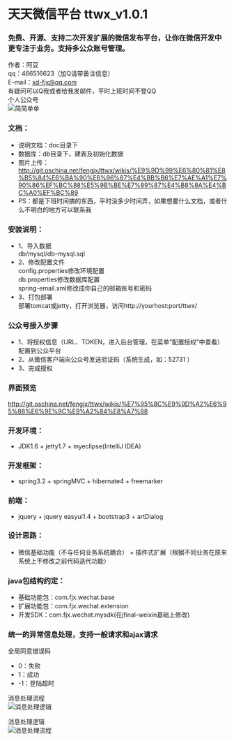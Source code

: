 # 天天微信平台 ttwx_v1.0.1<br />
### 免费、开源、支持二次开发扩展的微信发布平台，让你在微信开发中更专注于业务。支持多公众账号管理。<br />

作者：阿豆<br />
qq：466516623（加Q请带备注信息）<br />
E-mail：xd-fjx@qq.com<br />
有疑问可以Q我或者给我发邮件，平时上班时间不登QQ<br />
个人公众号<br>
![简简单单](http://blog.fengjx.com/wp-content/uploads/2015/03/qrcode_for_gh_d7680c37887b_430.jpg)

### 文档：<br />
* 说明文档：doc目录下<br />
* 数据库：db目录下，建表及初始化数据<br />
* 图片上传：http://git.oschina.net/fengjx/ttwx/wikis/%E9%9D%99%E6%80%81%E8%B5%84%E6%BA%90%E6%96%87%E4%BB%B6%E7%AE%A1%E7%90%86%EF%BC%88%E5%9B%BE%E7%89%87%E4%B8%8A%E4%BC%A0%EF%BC%89
* PS：都是下班时间搞的东西，平时没多少时间弄，如果想要什么文档，或者什么不明白的地方可以联系我<br>

### 安装说明：<br />
* 1、导入数据<br />
db/mysql/db-mysql.sql<br />
* 2、修改配置文件<br />
config.properties修改环境配置<br />
db.properties修改数据库配置<br />
spring-email.xml修改成你自己的邮箱账号和密码<br />
* 3、打包部署<br />
部署tomcat或jetty，打开浏览器，访问http://yourhost:port/ttwx/<br />

### 公众号接入步骤
* 1、将授权信息（URL、TOKEN，进入后台管理，在菜单“配置授权”中查看）配置到公众平台 
* 2、从微信客户端向公众号发送验证码（系统生成，如：52731 ）
* 3、完成授权

### 界面预览<br>
http://git.oschina.net/fengjx/ttwx/wikis/%E7%95%8C%E9%9D%A2%E6%95%88%E6%9E%9C%E9%A2%84%E8%A7%88<br />


### 开发环境：<br />
* JDK1.6 + jetty1.7 + myeclipse(IntelliJ IDEA)<br />

### 开发框架：<br />
* spring3.2 + springMVC + hibernate4 + freemarker<br />

### 前端：<br />
* jquery + jquery easyui1.4 + bootstrap3 + artDialog<br />

### 设计思路：<br />
* 微信基础功能（不与任何业务系统耦合） + 插件式扩展（根据不同业务在原来系统上不修改之前代码迭代功能）<br />

### java包结构约定：<br />
* 基础功能包：com.fjx.wechat.base<br />
* 扩展功能包：com.fjx.wechat.extension<br />
* 开发SDK：com.fjx.wechat.mysdk(在jfinal-weixin基础上修改)<br />


### 统一的异常信息处理，支持一般请求和ajax请求<br />
全局同意错误码<br />
* 0：失败<br />
* 1：成功<br />
* -1：登陆超时<br />

消息处理流程<br />
![消息处理逻辑](http://blog.fengjx.com/wp-content/uploads/2015/05/消息处理流程.png)

消息处理逻辑<br />
![消息处理流程](http://blog.fengjx.com/wp-content/uploads/2015/05/消息处理逻辑.png)